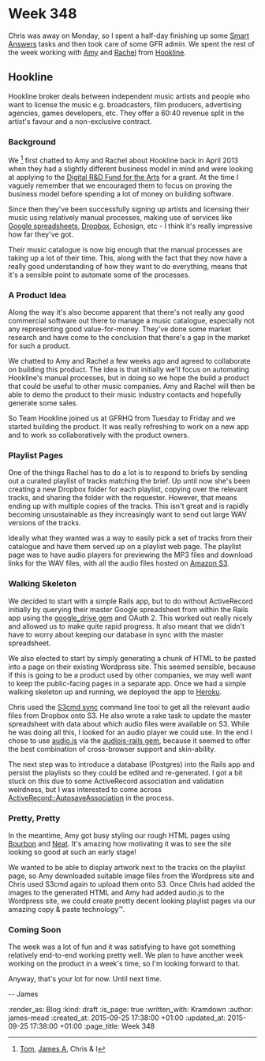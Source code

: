 Week 348
========

Chris was away on Monday, so I spent a half-day finishing up some [Smart Answers][] tasks and then took care of some GFR admin. We spent the rest of the week working with [Amy][] and [Rachel][] from [Hookline][].

## Hookline

Hookline broker deals between independent music artists and people who want to license the music e.g. broadcasters, film producers, advertising agencies, games developers, etc. They offer a 60:40 revenue split in the artist's favour and a non-exclusive contract.

### Background

We [^1] first chatted to Amy and Rachel about Hookline back in April 2013 when they had a slightly different business model in mind and were looking at applying to the [Digital R&D Fund for the Arts][] for a grant. At the time I vaguely remember that we encouraged them to focus on proving the business model before spending a lot of money on building software.

Since then they've been successfully signing up artists and licensing their music using relatively manual processes, making use of services like [Google spreadsheets][], [Dropbox][], Echosign, etc - I think it's really impressive how far they've got.

Their music catalogue is now big enough that the manual processes are taking up a lot of their time. This, along with the fact that they now have a really good understanding of how they want to do everything, means that it's a sensible point to automate some of the processes.

### A Product Idea

Along the way it's also become apparent that there's not really any good commercial software out there to manage a music catalogue, especially not any representing good value-for-money. They've done some market research and have come to the conclusion that there's a gap in the market for such a product.

We chatted to Amy and Rachel a few weeks ago and agreed to collaborate on building this product. The idea is that initially we'll focus on automating Hookline's manual processes, but in doing so we hope the build a product that could be useful to other music companies. Amy and Rachel will then be able to demo the product to their music industry contacts and hopefully generate some sales.

So Team Hookline joined us at GFRHQ from Tuesday to Friday and we started building the product. It was really refreshing to work on a new app and to work so collaboratively with the product owners.

### Playlist Pages

One of the things Rachel has to do a lot is to respond to briefs by sending out a curated playlist of tracks matching the brief. Up until now she's been creating a new Dropbox folder for each playlist, copying over the relevant tracks, and sharing the folder with the requester. However, that means ending up with multiple copies of the tracks. This isn't great and is rapidly becoming unsustainable as they increasingly want to send out large WAV versions of the tracks.

Ideally what they wanted was a way to easily pick a set of tracks from their catalogue and have them served up on a playlist web page. The playlist page was to have audio players for previewing the MP3 files and download links for the WAV files, with all the audio files hosted on [Amazon S3][].

### Walking Skeleton

We decided to start with a simple Rails app, but to do without ActiveRecord initially by querying their master Google spreadsheet from within the Rails app using the [google_drive gem][] and OAuth 2. This worked out really nicely and allowed us to make quite rapid progress. It also meant that we didn't have to worry about keeping our database in sync with the master spreadsheet.

We also elected to start by simply generating a chunk of HTML to be pasted into a page on their existing Wordpress site. This seemed sensible, because if this is going to be a product used by other companies, we may well want to keep the public-facing pages in a separate app. Once we had a simple walking skeleton up and running, we deployed the app to [Heroku][].

Chris used the [S3cmd sync][] command line tool to get all the relevant audio files from Dropbox onto S3. He also wrote a rake task to update the master spreadsheet with data about which audio files were available on S3. While he was doing all this, I looked for an audio player we could use. In the end I chose to use [audio.js][] via the [audiojs-rails gem][], because it seemed to offer the best combination of cross-browser support and skin-ability.

The next step was to introduce a database (Postgres) into the Rails app and persist the playlists so they could be edited and re-generated. I got a bit stuck on this due to some ActiveRecord association and validation weirdness, but I was interested to come across [ActiveRecord::AutosaveAssociation][autosave-association] in the process.

### Pretty, Pretty

In the meantime, Amy got busy styling our rough HTML pages using [Bourbon][] and [Neat][]. It's amazing how motivating it was to see the site looking so good at such an early stage!

We wanted to be able to display artwork next to the tracks on the playlist page, so Amy downloaded suitable image files from the Wordpress site and Chris used S3cmd again to upload them onto S3. Once Chris had added the images to the generated HTML and Amy had added audio.js to the Wordpress site, we could create pretty decent looking playlist pages via our amazing copy & paste technology™.

### Coming Soon

The week was a lot of fun and it was satisfying to have got something relatively end-to-end working pretty well. We plan to have another week working on the product in a week's time, so I'm looking forward to that.

Anyway, that's your lot for now. Until next time.

-- James

[^1]: [Tom][], [James A][], Chris & I

[Smart Answers]: https://github.com/alphagov/smart-answers
[Hookline]: http://hookline.tv/
[Tom]: /tom-ward
[James A]: /james-adam
[Amy]: http://amyeee.com/
[Rachel]: https://twitter.com/rachmenzies
[Digital R&D Fund for the Arts]: http://www.artsdigitalrnd.org.uk/
[google_drive gem]: https://github.com/gimite/google-drive-ruby
[S3cmd sync]: http://s3tools.org/s3cmd-sync
[Bourbon]: http://bourbon.io/
[Neat]: http://neat.bourbon.io/
[audio.js]: http://kolber.github.io/audiojs/
[audiojs-rails gem]: https://github.com/subosito/audiojs-rails
[Heroku]: https://www.heroku.com/
[Google spreadsheets]: https://www.google.co.uk/sheets/about/
[Dropbox]: http://www.dropbox.com/
[Amazon S3]: https://aws.amazon.com/s3/
[autosave-association]: http://api.rubyonrails.org/classes/ActiveRecord/AutosaveAssociation.html

:render_as: Blog
:kind: draft
:is_page: true
:written_with: Kramdown
:author: james-mead
:created_at: 2015-09-25 17:38:00 +01:00
:updated_at: 2015-09-25 17:38:00 +01:00
:page_title: Week 348
